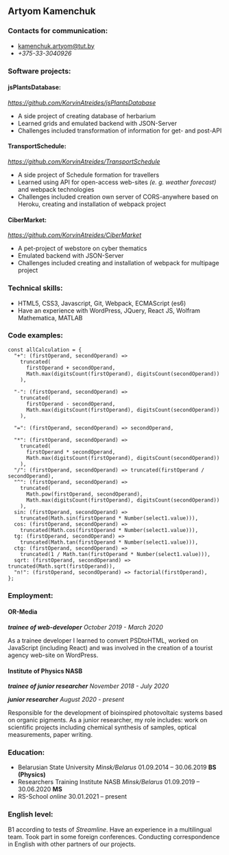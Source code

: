 ## Artyom Kamenchuk

### Contacts for communication:

- kamenchuk.artyom@tut.by
- _+375-33-3040926_

### Software projects:

#### jsPlantsDatabase:

_https://github.com/KorvinAtreides/jsPlantsDatabase_

- A side project of creating database of herbarium
- Learned grids and emulated backend with JSON-Server
- Challenges included transformation of information for get- and post-API

#### TransportSchedule:

_https://github.com/KorvinAtreides/TransportSchedule_

- A side project of Schedule formation for travellers
- Learned using API for open-access web-sites _(e. g. weather forecast)_ and webpack technologies
- Challenges included creation own server of CORS-anywhere based on Heroku, creating and installation of webpack project

#### CiberMarket:

_https://github.com/KorvinAtreides/CiberMarket_

- A pet-project of webstore on cyber thematics
- Emulated backend with JSON-Server
- Challenges included creating and installation of webpack for multipage project

### Technical skills:

- HTML5, CSS3, Javascript, Git, Webpack, ECMAScript (es6)
- Have an experience with WordPress, JQuery, React JS, Wolfram Mathematica, MATLAB

### Code examples:

```
const allCalculation = {
  "+": (firstOperand, secondOperand) =>
    truncated(
      firstOperand + secondOperand,
      Math.max(digitsCount(firstOperand), digitsCount(secondOperand))
    ),

  "-": (firstOperand, secondOperand) =>
    truncated(
      firstOperand - secondOperand,
      Math.max(digitsCount(firstOperand), digitsCount(secondOperand))
    ),

  "=": (firstOperand, secondOperand) => secondOperand,

  "*": (firstOperand, secondOperand) =>
    truncated(
      firstOperand * secondOperand,
      Math.max(digitsCount(firstOperand), digitsCount(secondOperand))
    ),
  "/": (firstOperand, secondOperand) => truncated(firstOperand / secondOperand),
  "^": (firstOperand, secondOperand) =>
    truncated(
      Math.pow(firstOperand, secondOperand),
      Math.max(digitsCount(firstOperand), digitsCount(secondOperand))
    ),
  sin: (firstOperand, secondOperand) =>
    truncated(Math.sin(firstOperand * Number(select1.value))),
  cos: (firstOperand, secondOperand) =>
    truncated(Math.cos(firstOperand * Number(select1.value))),
  tg: (firstOperand, secondOperand) =>
    truncated(Math.tan(firstOperand * Number(select1.value))),
  ctg: (firstOperand, secondOperand) =>
    truncated(1 / Math.tan(firstOperand * Number(select1.value))),
  sqrt: (firstOperand, secondOperand) => truncated(Math.sqrt(firstOperand)),
  "n!": (firstOperand, secondOperand) => factorial(firstOperand),
};
```

### Employment:

#### OR-Media

_**trainee of web-developer** October 2019 - March 2020_

As a trainee developer I learned to convert PSDtoHTML, worked on JavaScript (including React) and was involved in the creation of a tourist agency web-site on WordPress.

#### Institute of Physics NASB

_**trainee of junior researcher** November 2018 - July 2020_

_**junior researcher** August 2020 - present_

Responsible for the development of bioinspired photovoltaic systems based on organic pigments. As a junior researcher, my role includes: work on scientific projects including chemical synthesis of samples, optical measurements, paper writing.

### Education:

- Belarusian State University _Minsk/Belarus_ 01.09.2014 – 30.06.2019 **BS (Physics)**
- Researchers Training Institute NASB _Minsk/Belarus_ 01.09.2019 – 30.06.2020 **MS**
- RS-School _online_ 30.01.2021 – present

### English level:

B1 according to tests of _Streamline_. Have an experience in a multilingual team. Took part in some foreign conferences. Conducting correspondence in English with other partners of our projects.
